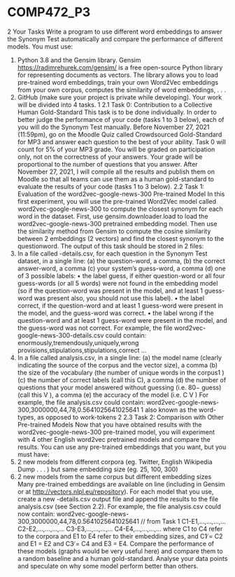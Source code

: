 # COMP472_P3

2 Your Tasks
Write a program to use different word embeddings to answer the Synonym Test automatically and compare the
performance of different models. You must use:
1. Python 3.8 and the Gensim library. Gensim https://radimrehurek.com/gensim/ is a free open-source Python
library for representing documents as vectors. The library allows you to load pre-trained word embeddings,
train your own Word2Vec embeddings from your own corpus, computes the similarity of word embeddings, . . .
2. GitHub (make sure your project is private while developing).
Your work will be divided into 4 tasks.
1
2.1 Task 0: Contribution to a Collective Human Gold-Standard
This task is to be done individually. In order to better judge the performance of your code (tasks 1 to 3 below),
each of you will do the Synonym Test manually.
Before November 27, 2021 (11:59pm), go on the Moodle Quiz called Crowdsourced Gold-Standard for MP3
and answer each question to the best of your ability. Task 0 will count for 5% of your MP3 grade. You will
be graded on participation only, not on the correctness of your answers. Your grade will be proportional to the
number of questions that you answer.
After November 27, 2021, I will compile all the results and publish them on Moodle so that all teams can use
them as a human gold-standard to evaluate the results of your code (tasks 1 to 3 below).
2.2 Task 1: Evaluation of the word2vec-google-news-300 Pre-trained Model
In this first experiment, you will use the pre-trained Word2Vec model called word2vec-google-news-300 to
compute the closest synonym for each word in the dataset. First, use gensim.downloader.load to load the
word2vec-google-news-300 pretrained embedding model. Then use the similarity method from Gensim to
compute the cosine similarity between 2 embeddings (2 vectors) and find the closest synonym to the questionword.
The output of this task should be stored in 2 files:
1. In a file called <model name>-details.csv, for each question in the Synonym Test dataset, in a single line:
(a) the question-word, a comma,
(b) the correct answer-word, a comma
(c) your system’s guess-word, a comma
(d) one of 3 possible labels:
• the label guess, if either question-word or all four guess-words (or all 5 words) were not found in
the embedding model (so if the question-word was present in the model, and at least 1 guess-word
was present also, you should not use this label).
• the label correct, if the question-word and at least 1 guess-word were present in the model, and
the guess-word was correct.
• the label wrong if the question-word and at least 1 guess-word were present in the model, and the
guess-word was not correct.
For example, the file word2vec-google-news-300-details.csv could contain:
enormously,tremendously,uniquely,wrong
provisions,stipulations,stipulations,correct
...
2. In a file called analysis.csv, in a single line:
(a) the model name (clearly indicating the source of the corpus and the vector size), a comma
(b) the size of the vocabulary (the number of unique words in the corpus1
)
(c) the number of correct labels (call this C), a comma
(d) the number of questions that your model answered without guessing (i.e. 80− guess) (call this V ), a
comma
(e) the accuracy of the model (i.e. C
V
)
For example, the file analysis.csv could contain:
word2vec-google-news-300,3000000,44,78,0.5641025641025641
1
also known as the word-types, as opposed to work-tokens
2
2.3 Task 2: Comparison with Other Pre-trained Models
Now that you have obtained results with the word2vec-google-news-300 pre-trained model, you will experiment with 4 other English word2vec pretrained models and compare the results. You can use any pre-trained
embeddings that you want, but you must have:
1. 2 new models from different corpora (eg. Twitter, English Wikipedia Dump . . . ) but same embedding size
(eg. 25, 100, 300)
2. 2 new models from the same corpus but different embedding sizes
Many pre-trained embeddings are available on line (including in Gensim or at http://vectors.nlpl.eu/repository).
For each model that you use, create a new <model name>-details.csv output file and append the results
to the file analysis.csv (see Section 2.2). For example, the file analysis.csv could now contain:
word2vec-google-news-300,3000000,44,78,0.5641025641025641 // from Task 1
C1-E1,...,...,...,...
C2-E2,...,...,...,...
C3-E3,...,...,...,...
C4-E4,...,...,...,...
where C1 to C4 refer to the corpora and E1 to E4 refer to their embedding sizes, and C1 ̸= C2 and E1 = E2
and C3 ̸= C4 and E3 = E4.
Compare the performance of these models (graphs would be very useful here) and compare them to a random
baseline and a human gold-standard. Analyse your data points and speculate on why some model perform better
than others.

